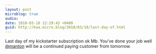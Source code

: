 ```yaml
---
layout: post
microblog: true
audio: 
date: 2018-03-18 12:29:43 +0400
guid: http://kaa.micro.blog/2018/03/18/last-day-of.html
---
```

Last day of my kickstarter subscription ok Mb. You’ve done your job well [@manton](https://micro.blog/manton) will be a continued paying customer from tomorrow.

